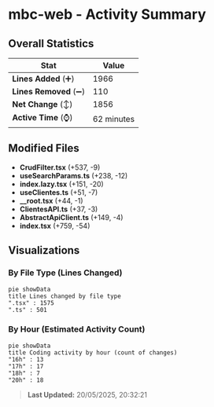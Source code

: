 # mbc-web - Activity Summary 

## Overall Statistics

| Stat                   | Value                                                             |
| ---------------------- | ----------------------------------------------------------------- |
| **Lines Added** (➕)   | 1966                                          |
| **Lines Removed** (➖) | 110                                        |
| **Net Change** (↕)    | 1856                |
| **Active Time** (⌚)   | 62 minutes |


## Modified Files
- **CrudFilter.tsx** (+537, -9)
- **useSearchParams.ts** (+238, -12)
- **index.lazy.tsx** (+151, -20)
- **useClientes.ts** (+51, -7)
- **__root.tsx** (+44, -1)
- **ClientesAPI.ts** (+37, -3)
- **AbstractApiClient.ts** (+149, -4)
- **index.tsx** (+759, -54)

## Visualizations

### By File Type (Lines Changed)

```mermaid
pie showData
title Lines changed by file type
".tsx" : 1575
".ts" : 501
```

### By Hour (Estimated Activity Count)

```mermaid
pie showData
title Coding activity by hour (count of changes)
"16h" : 13
"17h" : 17
"18h" : 7
"20h" : 18
```


> **Last Updated:** 20/05/2025, 20:32:21